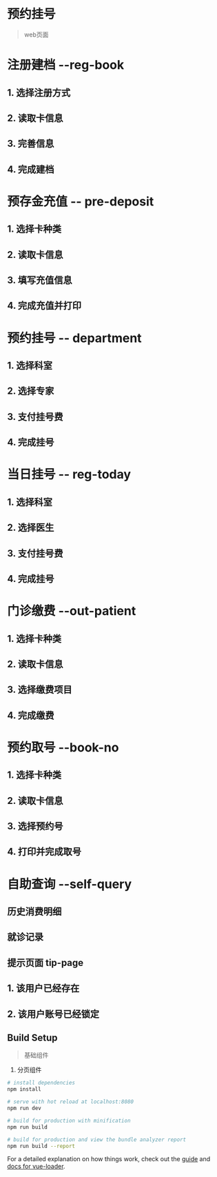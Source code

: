 # 预约挂号

>  web页面
# 注册建档 --reg-book
## 1. 选择注册方式
## 2. 读取卡信息
## 3. 完善信息
## 4. 完成建档
# 预存金充值 -- pre-deposit
## 1. 选择卡种类
## 2. 读取卡信息
## 3. 填写充值信息
## 4. 完成充值并打印
# 预约挂号 -- department
## 1. 选择科室
## 2. 选择专家
## 3. 支付挂号费
## 4. 完成挂号
# 当日挂号 -- reg-today
## 1. 选择科室
## 2. 选择医生
## 3. 支付挂号费
## 4. 完成挂号
# 门诊缴费  --out-patient
## 1. 选择卡种类
## 2. 读取卡信息
## 3. 选择缴费项目
## 4. 完成缴费
# 预约取号 --book-no
## 1. 选择卡种类
## 2. 读取卡信息
## 3. 选择预约号
## 4. 打印并完成取号 
# 自助查询 --self-query
## 历史消费明细
## 就诊记录
## 提示页面 tip-page
## 1. 该用户已经存在
## 2. 该用户账号已经锁定
## Build Setup
> 基础组件
1. 分页组件
``` bash
# install dependencies
npm install

# serve with hot reload at localhost:8080
npm run dev

# build for production with minification
npm run build

# build for production and view the bundle analyzer report
npm run build --report
```

For a detailed explanation on how things work, check out the [guide](http://vuejs-templates.github.io/webpack/) and [docs for vue-loader](http://vuejs.github.io/vue-loader).

